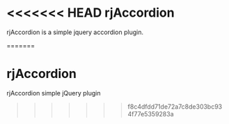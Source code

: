 <<<<<<< HEAD
rjAccordion
===========

rjAccordion is a simple jquery accordion plugin.

=======
# rjAccordion
rjAccordion simple jQuery plugin
>>>>>>> f8c4dfdd71de72a7c8de303bc934f77e5359283a
